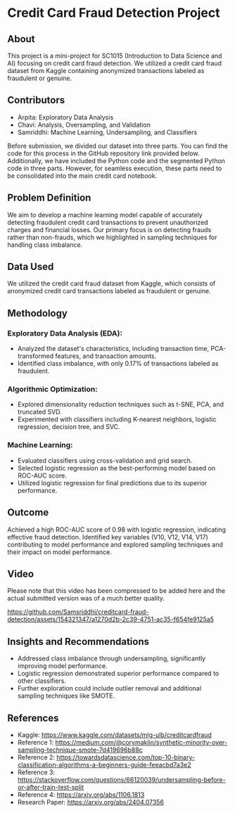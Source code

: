 # Credit Card Fraud Detection Project

## About
This project is a mini-project for SC1015 (Introduction to Data Science and AI) focusing on credit card fraud detection. We utilized a credit card fraud dataset from Kaggle containing anonymized transactions labeled as fraudulent or genuine.

## Contributors
- Arpita: Exploratory Data Analysis
- Chavi: Analysis, Oversampling, and Validation
- Samriddhi: Machine Learning, Undersampling, and Classifiers

Before submission, we divided our dataset into three parts. You can find the code for this process in the GitHub repository link provided below. Additionally, we have included the Python code and the segmented Python code in three parts. However, for seamless execution, these parts need to be consolidated into the main credit card notebook.

## Problem Definition
We aim to develop a machine learning model capable of accurately detecting fraudulent credit card transactions to prevent unauthorized charges and financial losses. Our primary focus is on detecting frauds rather than non-frauds, which we highlighted in sampling techniques for handling class imbalance.

## Data Used
We utilized the credit card fraud dataset from Kaggle, which consists of anonymized credit card transactions labeled as fraudulent or genuine.

## Methodology
### Exploratory Data Analysis (EDA):
- Analyzed the dataset's characteristics, including transaction time, PCA-transformed features, and transaction amounts.
- Identified class imbalance, with only 0.17% of transactions labeled as fraudulent.

### Algorithmic Optimization:
- Explored dimensionality reduction techniques such as t-SNE, PCA, and truncated SVD.
- Experimented with classifiers including K-nearest neighbors, logistic regression, decision tree, and SVC.

### Machine Learning:
- Evaluated classifiers using cross-validation and grid search.
- Selected logistic regression as the best-performing model based on ROC-AUC score.
- Utilized logistic regression for final predictions due to its superior performance.

## Outcome
Achieved a high ROC-AUC score of 0.98 with logistic regression, indicating effective fraud detection. Identified key variables (V10, V12, V14, V17) contributing to model performance and explored sampling techniques and their impact on model performance.

## Video

Please note that this video has been compressed to be added here and the actual submitted version was of a much better quality.

https://github.com/Samsriddhi/creditcard-fraud-detection/assets/154321347/a1270d2b-2c39-4751-ac35-f654fe9125a5



## Insights and Recommendations
- Addressed class imbalance through undersampling, significantly improving model performance.
- Logistic regression demonstrated superior performance compared to other classifiers.
- Further exploration could include outlier removal and additional sampling techniques like SMOTE.

## References
- Kaggle: https://www.kaggle.com/datasets/mlg-ulb/creditcardfraud
- Reference 1: https://medium.com/@corymaklin/synthetic-minority-over-sampling-technique-smote-7d419696b88c
- Reference 2: https://towardsdatascience.com/top-10-binary-classification-algorithms-a-beginners-guide-feeacbd7a3e2
- Reference 3: https://stackoverflow.com/questions/66120039/undersampling-before-or-after-train-test-split
- Reference 4: https://arxiv.org/abs/1106.1813
- Research Paper: https://arxiv.org/abs/2404.07356
